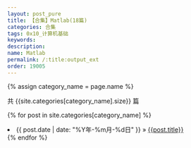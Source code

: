 ```yaml
---
layout: post_pure
title: 【合集】Matlab(18篇)
categories: 合集
tags: 0x10_计算机基础
keywords:
description:
name: Matlab
permalink: /:title:output_ext
order: 19005
---
```


{% assign category_name = page.name %}

共 {{site.categories[category_name].size}} 篇

{% for post in site.categories[category_name] %}
  <li>
    <span>{{ post.date | date: "%Y年-%m月-%d日" }}</span> &raquo;
    <a href="{{ post.url }}">{{post.title}}</a>
  </li>
{% endfor %}
